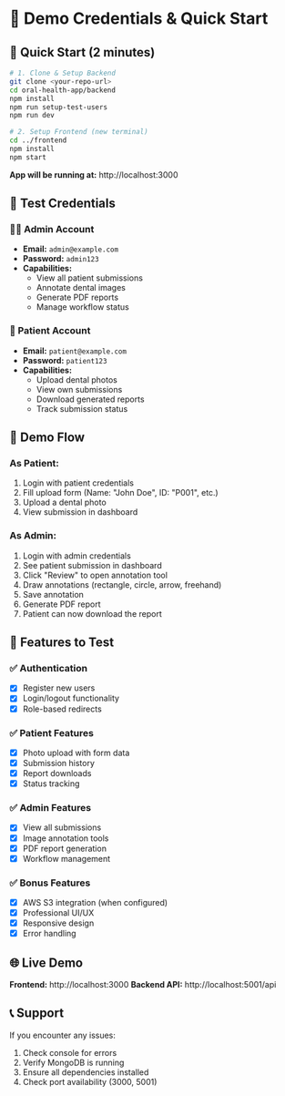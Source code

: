 # 🔐 Demo Credentials & Quick Start

## 🚀 Quick Start (2 minutes)

```bash
# 1. Clone & Setup Backend
git clone <your-repo-url>
cd oral-health-app/backend
npm install
npm run setup-test-users
npm run dev

# 2. Setup Frontend (new terminal)
cd ../frontend  
npm install
npm start
```

**App will be running at:** http://localhost:3000

## 👥 Test Credentials

### 👨‍⚕️ Admin Account
- **Email:** `admin@example.com`
- **Password:** `admin123`
- **Capabilities:**
  - View all patient submissions
  - Annotate dental images
  - Generate PDF reports
  - Manage workflow status

### 🦷 Patient Account  
- **Email:** `patient@example.com`
- **Password:** `patient123`
- **Capabilities:**
  - Upload dental photos
  - View own submissions
  - Download generated reports
  - Track submission status

## 🎯 Demo Flow

### As Patient:
1. Login with patient credentials
2. Fill upload form (Name: "John Doe", ID: "P001", etc.)
3. Upload a dental photo
4. View submission in dashboard

### As Admin:
1. Login with admin credentials  
2. See patient submission in dashboard
3. Click "Review" to open annotation tool
4. Draw annotations (rectangle, circle, arrow, freehand)
5. Save annotation
6. Generate PDF report
7. Patient can now download the report

## 📱 Features to Test

### ✅ Authentication
- [x] Register new users
- [x] Login/logout functionality
- [x] Role-based redirects

### ✅ Patient Features
- [x] Photo upload with form data
- [x] Submission history
- [x] Report downloads
- [x] Status tracking

### ✅ Admin Features
- [x] View all submissions
- [x] Image annotation tools
- [x] PDF report generation
- [x] Workflow management

### ✅ Bonus Features
- [x] AWS S3 integration (when configured)
- [x] Professional UI/UX
- [x] Responsive design
- [x] Error handling

## 🌐 Live Demo

**Frontend:** http://localhost:3000
**Backend API:** http://localhost:5001/api

## 📞 Support

If you encounter any issues:
1. Check console for errors
2. Verify MongoDB is running
3. Ensure all dependencies installed
4. Check port availability (3000, 5001)